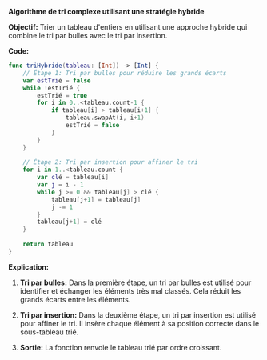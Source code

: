**Algorithme de tri complexe utilisant une stratégie hybride**

**Objectif:** Trier un tableau d'entiers en utilisant une approche hybride qui combine le tri par bulles avec le tri par insertion.

**Code:**

```swift
func triHybride(tableau: [Int]) -> [Int] {
    // Étape 1: Tri par bulles pour réduire les grands écarts
    var estTrié = false
    while !estTrié {
        estTrié = true
        for i in 0..<tableau.count-1 {
            if tableau[i] > tableau[i+1] {
                tableau.swapAt(i, i+1)
                estTrié = false
            }
        }
    }
    
    // Étape 2: Tri par insertion pour affiner le tri
    for i in 1..<tableau.count {
        var clé = tableau[i]
        var j = i - 1
        while j >= 0 && tableau[j] > clé {
            tableau[j+1] = tableau[j]
            j -= 1
        }
        tableau[j+1] = clé
    }
    
    return tableau
}
```

**Explication:**

1. **Tri par bulles:** Dans la première étape, un tri par bulles est utilisé pour identifier et échanger les éléments très mal classés. Cela réduit les grands écarts entre les éléments.

2. **Tri par insertion:** Dans la deuxième étape, un tri par insertion est utilisé pour affiner le tri. Il insère chaque élément à sa position correcte dans le sous-tableau trié.

3. **Sortie:** La fonction renvoie le tableau trié par ordre croissant.